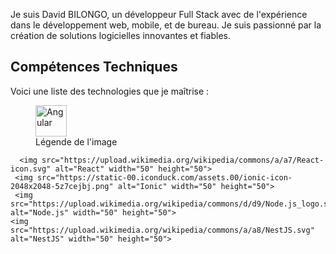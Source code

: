 Je suis David BILONGO, un développeur Full Stack avec de l'expérience dans le développement web, mobile, et de bureau. Je suis passionné par la création de solutions logicielles innovantes et fiables.

## Compétences Techniques
Voici une liste des technologies que je maîtrise :
<div>
  <figure>
  <img src="https://angular.io/assets/images/logos/angular/angular.png" alt="Angular" width="50" height="50">
   <figcaption>Légende de l'image</figcaption>
    </figure>

      <img src="https://upload.wikimedia.org/wikipedia/commons/a/a7/React-icon.svg" alt="React" width="50" height="50">
     <img src="https://static-00.iconduck.com/assets.00/ionic-icon-2048x2048-5z7cejbj.png" alt="Ionic" width="50" height="50">
     <img src="https://upload.wikimedia.org/wikipedia/commons/d/d9/Node.js_logo.svg" alt="Node.js" width="50" height="50">
    <img src="https://upload.wikimedia.org/wikipedia/commons/a/a8/NestJS.svg" alt="NestJS" width="50" height="50">
</div>

